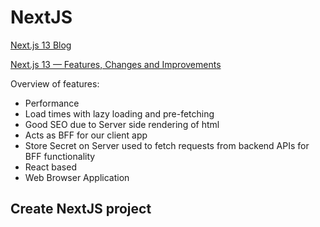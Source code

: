 # NextJS

[Next.js 13 Blog](https://nextjs.org/blog/next-13)

[Next.js 13 — Features, Changes and Improvements](https://medium.com/naukri-engineering/next-js-13-features-changes-and-improvements-1483831a1909)

Overview of features:

- Performance
- Load times with lazy loading and pre-fetching
- Good SEO due to Server side rendering of html
- Acts as BFF for our client app
- Store Secret on Server used to fetch requests from backend APIs for BFF functionality
- React based
- Web Browser Application

## Create NextJS project
